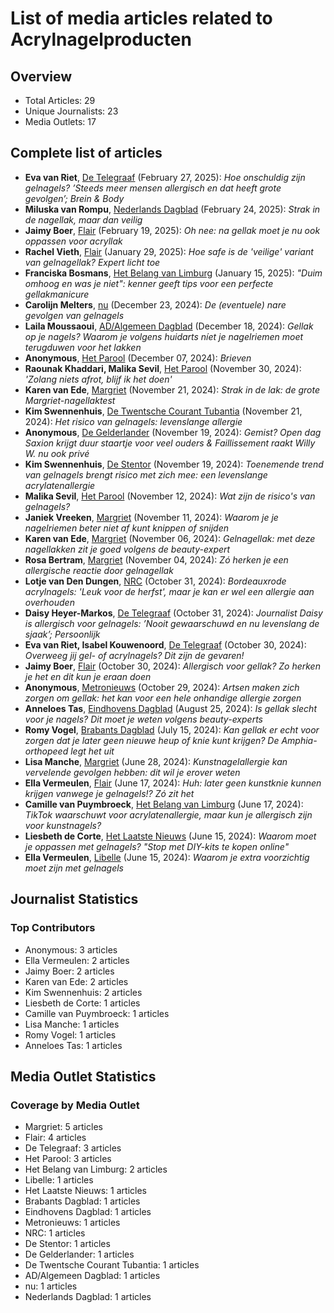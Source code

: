 # List of media articles related to Acrylnagelproducten

## Overview

- Total Articles: 29
- Unique Journalists: 23
- Media Outlets: 17

## Complete list of articles

- **Eva van Riet**, [De Telegraaf](https://advance.lexis.com/api/document?collection=news&id=urn:contentItem:6F71-J433-S6X4-T3CX-00000-00&context=1519360) (February 27, 2025): *Hoe onschuldig zijn gelnagels? ’Steeds meer mensen allergisch en dat heeft grote gevolgen’; Brein & Body*
- **Miluska van Rompu**, [Nederlands Dagblad](https://advance.lexis.com/api/document?collection=news&id=urn:contentItem:6F6B-7WG3-S216-81SR-00000-00&context=1519360) (February 24, 2025): *Strak in de nagellak, maar dan veilig*
- **Jaimy Boer**, [Flair](https://advance.lexis.com/api/document?collection=news&id=urn:contentItem:6F5C-B933-RRXY-J43S-00000-00&context=1519360) (February 19, 2025): *Oh nee: na gellak moet je nu ook oppassen voor acryllak*
- **Rachel Vieth**, [Flair](https://advance.lexis.com/api/document?collection=news&id=urn:contentItem:6F0W-BFJ3-RSSF-W0S6-00000-00&context=1519360) (January 29, 2025): *Hoe safe is de 'veilige' variant van gelnagellak? Expert licht toe*
- **Franciska Bosmans**, [Het Belang van Limburg](https://advance.lexis.com/api/document?collection=news&id=urn:contentItem:6DWX-4XT3-RX75-C33K-00000-00&context=1519360) (January 15, 2025): *"Duim omhoog en was je niet": kenner geeft tips voor een perfecte gellakmanicure*
- **Carolijn Melters**, [nu](https://advance.lexis.com/api/document?collection=news&id=urn:contentItem:6F36-3X13-RW7J-K104-00000-00&context=1519360) (December 23, 2024): *De (eventuele) nare gevolgen van gelnagels*
- **Laila Moussaoui**, [AD/Algemeen Dagblad](https://advance.lexis.com/api/document?collection=news&id=urn:contentItem:6DNX-7FD3-RRW5-N29N-00000-00&context=1519360) (December 18, 2024): *Gellak op je nagels? Waarom je volgens huidarts níet je nagelriemen moet terugduwen voor het lakken*
- **Anonymous**, [Het Parool](https://advance.lexis.com/api/document?collection=news&id=urn:contentItem:6DKG-R6M1-JC8X-61VF-00000-00&context=1519360) (December 07, 2024): *Brieven*
- **Raounak Khaddari, Malika Sevil**, [Het Parool](https://advance.lexis.com/api/document?collection=news&id=urn:contentItem:6DJ0-XVD1-DYRY-X2Y6-00000-00&context=1519360) (November 30, 2024): *'Zolang niets afrot, blijf ik het doen'*
- **Karen van Ede**, [Margriet](https://advance.lexis.com/api/document?collection=news&id=urn:contentItem:6DYC-W9T3-RSRJ-F55B-00000-00&context=1519360) (November 21, 2024): *Strak in de lak: de grote Margriet-nagellaktest*
- **Kim Swennenhuis**, [De Twentsche Courant Tubantia](https://advance.lexis.com/api/document?collection=news&id=urn:contentItem:7XM0-R3X0-Y9M6-H3H6-00000-00&context=1519360) (November 21, 2024): *Het risico van gelnagels: levenslange allergie*
- **Anonymous**, [De Gelderlander](https://advance.lexis.com/api/document?collection=news&id=urn:contentItem:6DFS-63X1-JBHV-K1V3-00000-00&context=1519360) (November 19, 2024): *Gemist? Open dag Saxion krijgt duur staartje voor veel ouders & Faillissement raakt Willy W. nu ook privé*
- **Kim Swennenhuis**, [De Stentor](https://advance.lexis.com/api/document?collection=news&id=urn:contentItem:6DFR-0N51-JBHV-K1MX-00000-00&context=1519360) (November 19, 2024): *Toenemende trend van gelnagels brengt risico met zich mee: een levenslange acrylatenallergie*
- **Malika Sevil**, [Het Parool](https://advance.lexis.com/api/document?collection=news&id=urn:contentItem:6DD5-J211-DYRY-X3TP-00000-00&context=1519360) (November 12, 2024): *Wat zijn de risico's van gelnagels?*
- **Janiek Vreeken**, [Margriet](https://advance.lexis.com/api/document?collection=news&id=urn:contentItem:6DYC-W773-RWHX-B3NB-00000-00&context=1519360) (November 11, 2024): *Waarom je je nagelriemen beter niet af kunt knippen of snijden*
- **Karen van Ede**, [Margriet](https://advance.lexis.com/api/document?collection=news&id=urn:contentItem:6DYC-W9R3-RSJB-542F-00000-00&context=1519360) (November 06, 2024): *Gelnagellak: met deze nagellakken zit je goed volgens de beauty-expert*
- **Rosa Bertram**, [Margriet](https://advance.lexis.com/api/document?collection=news&id=urn:contentItem:6DYC-W9R3-RSJB-52Y9-00000-00&context=1519360) (November 04, 2024): *Zó herken je een allergische reactie door gelnagellak*
- **Lotje van Den Dungen**, [NRC](https://advance.lexis.com/api/document?collection=news&id=urn:contentItem:6D9N-74N1-JBNH-J1J4-00000-00&context=1519360) (October 31, 2024): *Bordeauxrode acrylnagels: 'Leuk voor de herfst', maar je kan er wel een allergie aan overhouden*
- **Daisy Heyer-Markos**, [De Telegraaf](https://advance.lexis.com/api/document?collection=news&id=urn:contentItem:6D9N-H151-F16W-M215-00000-00&context=1519360) (October 31, 2024): *Journalist Daisy is allergisch voor gelnagels: ’Nooit gewaarschuwd en nu levenslang de sjaak’; Persoonlijk*
- **Eva van Riet, Isabel Kouwenoord**, [De Telegraaf](https://advance.lexis.com/api/document?collection=news&id=urn:contentItem:69TH-8651-DY4K-S05S-00000-00&context=1519360) (October 30, 2024): *Overweeg jij gel- of acrylnagels? Dit zijn de gevaren!*
- **Jaimy Boer**, [Flair](https://advance.lexis.com/api/document?collection=news&id=urn:contentItem:6DYC-S6N3-RS0K-043S-00000-00&context=1519360) (October 30, 2024): *Allergisch voor gellak? Zo herken je het en dit kun je eraan doen*
- **Anonymous**, [Metronieuws](https://advance.lexis.com/api/document?collection=news&id=urn:contentItem:6D97-M9N1-F16W-M1JX-00000-00&context=1519360) (October 29, 2024): *Artsen maken zich zorgen om gellak: het kan voor een hele onhandige allergie zorgen*
- **Anneloes Tas**, [Eindhovens Dagblad](https://advance.lexis.com/api/document?collection=news&id=urn:contentItem:6CTD-D4M1-JBHV-K3R8-00000-00&context=1519360) (August 25, 2024): *Is gellak slecht voor je nagels? Dit moet je weten volgens beauty-experts*
- **Romy Vogel**, [Brabants Dagblad](https://advance.lexis.com/api/document?collection=news&id=urn:contentItem:6CGN-CWK1-JBHV-K2K3-00000-00&context=1519360) (July 15, 2024): *Kan gellak er echt voor zorgen dat je later geen nieuwe heup of knie kunt krijgen? De Amphia-orthopeed legt het uit*
- **Lisa Manche**, [Margriet](https://advance.lexis.com/api/document?collection=news&id=urn:contentItem:6DYC-JN23-RSR8-R2X0-00000-00&context=1519360) (June 28, 2024): *Kunstnagelallergie kan vervelende gevolgen hebben: dit wil je erover weten*
- **Ella Vermeulen**, [Flair](https://advance.lexis.com/api/document?collection=news&id=urn:contentItem:6DYC-JMB3-RSJ2-F2T3-00000-00&context=1519360) (June 17, 2024): *Huh: later geen kunstknie kunnen krijgen vanwege je gelnagels!? Zó zit het*
- **Camille van Puymbroeck**, [Het Belang van Limburg](https://advance.lexis.com/api/document?collection=news&id=urn:contentItem:6C8N-PJ81-JC3Y-T1N2-00000-00&context=1519360) (June 17, 2024): *TikTok waarschuwt voor acrylatenallergie, maar kun je allergisch zijn voor kunstnagels?*
- **Liesbeth de Corte**, [Het Laatste Nieuws](https://advance.lexis.com/api/document?collection=news&id=urn:contentItem:6C87-96W1-DYK1-H0YT-00000-00&context=1519360) (June 15, 2024): *Waarom moet je oppassen met gelnagels? "Stop met DIY-kits te kopen online"*
- **Ella Vermeulen**, [Libelle](https://advance.lexis.com/api/document?collection=news&id=urn:contentItem:6DYC-PNH3-RSXP-C4C0-00000-00&context=1519360) (June 15, 2024): *Waarom je extra voorzichtig moet zijn met gelnagels*

## Journalist Statistics

### Top Contributors

- Anonymous: 3 articles
- Ella Vermeulen: 2 articles
- Jaimy Boer: 2 articles
- Karen van Ede: 2 articles
- Kim Swennenhuis: 2 articles
- Liesbeth de Corte: 1 articles
- Camille van Puymbroeck: 1 articles
- Lisa Manche: 1 articles
- Romy Vogel: 1 articles
- Anneloes Tas: 1 articles

## Media Outlet Statistics

### Coverage by Media Outlet

- Margriet: 5 articles
- Flair: 4 articles
- De Telegraaf: 3 articles
- Het Parool: 3 articles
- Het Belang van Limburg: 2 articles
- Libelle: 1 articles
- Het Laatste Nieuws: 1 articles
- Brabants Dagblad: 1 articles
- Eindhovens Dagblad: 1 articles
- Metronieuws: 1 articles
- NRC: 1 articles
- De Stentor: 1 articles
- De Gelderlander: 1 articles
- De Twentsche Courant Tubantia: 1 articles
- AD/Algemeen Dagblad: 1 articles
- nu: 1 articles
- Nederlands Dagblad: 1 articles
